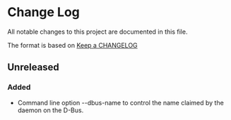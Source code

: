 # Change Log
All notable changes to this project are documented in this file.

The format is based on [Keep a CHANGELOG](http://keepachangelog.com/)

## Unreleased
### Added
- Command line option --dbus-name to control the name claimed by the daemon
on the D-Bus.
